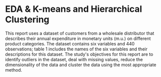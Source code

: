 # EDA & K-means and Hierarchical Clustering 
This report uses a dataset of customers from a wholesale distributor that describes their annual expenditure in monetary units (m.u.) on different product categories. The dataset contains six variables and 440 observations; table 1 includes the names of the six variables and their descriptions for this dataset. The study's objectives for this report are to identify outliers in the dataset, deal with missing values, reduce the dimensionality of the data and cluster the data using the most appropriate method.

